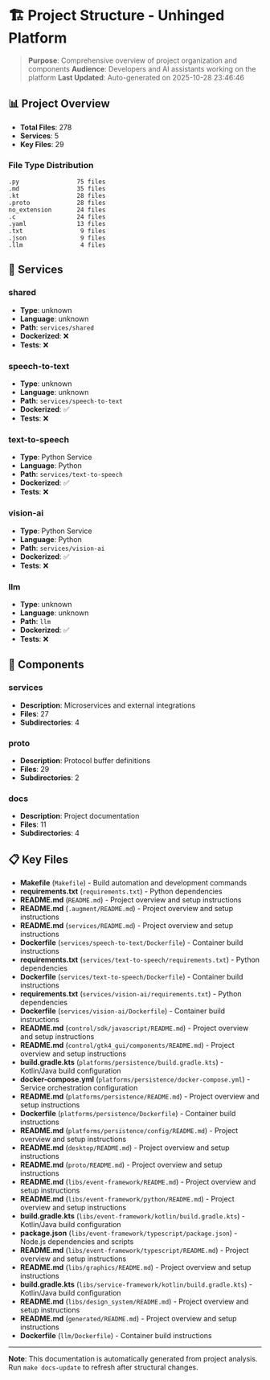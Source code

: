 # 🏗️ Project Structure - Unhinged Platform

> **Purpose**: Comprehensive overview of project organization and components
> **Audience**: Developers and AI assistants working on the platform
> **Last Updated**: Auto-generated on 2025-10-28 23:46:46

## 📊 Project Overview

- **Total Files**: 278
- **Services**: 5
- **Key Files**: 29

### File Type Distribution
```
.py                75 files
.md                35 files
.kt                28 files
.proto             28 files
no_extension       24 files
.c                 24 files
.yaml              13 files
.txt                9 files
.json               9 files
.llm                4 files
```

## 🚀 Services

### shared
- **Type**: unknown
- **Language**: unknown
- **Path**: `services/shared`
- **Dockerized**: ❌
- **Tests**: ❌

### speech-to-text
- **Type**: unknown
- **Language**: unknown
- **Path**: `services/speech-to-text`
- **Dockerized**: ✅
- **Tests**: ❌

### text-to-speech
- **Type**: Python Service
- **Language**: Python
- **Path**: `services/text-to-speech`
- **Dockerized**: ✅
- **Tests**: ❌

### vision-ai
- **Type**: Python Service
- **Language**: Python
- **Path**: `services/vision-ai`
- **Dockerized**: ✅
- **Tests**: ❌

### llm
- **Type**: unknown
- **Language**: unknown
- **Path**: `llm`
- **Dockerized**: ✅
- **Tests**: ❌

## 🧩 Components

### services
- **Description**: Microservices and external integrations
- **Files**: 27
- **Subdirectories**: 4

### proto
- **Description**: Protocol buffer definitions
- **Files**: 29
- **Subdirectories**: 2

### docs
- **Description**: Project documentation
- **Files**: 11
- **Subdirectories**: 4

## 📋 Key Files

- **Makefile** (`Makefile`) - Build automation and development commands
- **requirements.txt** (`requirements.txt`) - Python dependencies
- **README.md** (`README.md`) - Project overview and setup instructions
- **README.md** (`.augment/README.md`) - Project overview and setup instructions
- **README.md** (`services/README.md`) - Project overview and setup instructions
- **Dockerfile** (`services/speech-to-text/Dockerfile`) - Container build instructions
- **requirements.txt** (`services/text-to-speech/requirements.txt`) - Python dependencies
- **Dockerfile** (`services/text-to-speech/Dockerfile`) - Container build instructions
- **requirements.txt** (`services/vision-ai/requirements.txt`) - Python dependencies
- **Dockerfile** (`services/vision-ai/Dockerfile`) - Container build instructions
- **README.md** (`control/sdk/javascript/README.md`) - Project overview and setup instructions
- **README.md** (`control/gtk4_gui/components/README.md`) - Project overview and setup instructions
- **build.gradle.kts** (`platforms/persistence/build.gradle.kts`) - Kotlin/Java build configuration
- **docker-compose.yml** (`platforms/persistence/docker-compose.yml`) - Service orchestration configuration
- **README.md** (`platforms/persistence/README.md`) - Project overview and setup instructions
- **Dockerfile** (`platforms/persistence/Dockerfile`) - Container build instructions
- **README.md** (`platforms/persistence/config/README.md`) - Project overview and setup instructions
- **README.md** (`desktop/README.md`) - Project overview and setup instructions
- **README.md** (`proto/README.md`) - Project overview and setup instructions
- **README.md** (`libs/event-framework/README.md`) - Project overview and setup instructions
- **README.md** (`libs/event-framework/python/README.md`) - Project overview and setup instructions
- **build.gradle.kts** (`libs/event-framework/kotlin/build.gradle.kts`) - Kotlin/Java build configuration
- **package.json** (`libs/event-framework/typescript/package.json`) - Node.js dependencies and scripts
- **README.md** (`libs/event-framework/typescript/README.md`) - Project overview and setup instructions
- **README.md** (`libs/graphics/README.md`) - Project overview and setup instructions
- **build.gradle.kts** (`libs/service-framework/kotlin/build.gradle.kts`) - Kotlin/Java build configuration
- **README.md** (`libs/design_system/README.md`) - Project overview and setup instructions
- **README.md** (`generated/README.md`) - Project overview and setup instructions
- **Dockerfile** (`llm/Dockerfile`) - Container build instructions

---

**Note**: This documentation is automatically generated from project analysis.
Run `make docs-update` to refresh after structural changes.